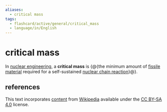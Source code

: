 ```yaml
---
aliases:
  - critical mass
tags:
  - flashcard/active/general/critical_mass
  - language/in/English
---
```


# critical mass

In [nuclear engineering](nuclear%20engineering.md), a __critical mass__ is {@{the minimum amount of [fissile material](fissile%20material.md) required for a self-sustained [nuclear chain reaction](nuclear%20chain%20reaction.md)}@}.

## references

This text incorporates [content](https://en.wikipedia.org/wiki/critical_mass) from [Wikipedia](Wikipedia.md) available under the [CC BY-SA 4.0](https://creativecommons.org/licenses/by-sa/4.0/) license.
